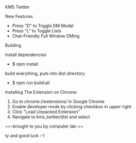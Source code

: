 KMS Twitter


New Features

* Press "D" to Toggle DM Modal
* Press "L" to Toggle Lists
* Chat-Friendly Full Window DMing


Building

install dependencies 
* $ npm install

build everything, puts into dist directory 
* $ npm run build:all


Installing The Extension on Chrome: 

1. Go to chrome://extensions/ in Google Chrome
3. Enable developer mode by clicking checkbox in upper right
3. Click "Load Unpacked Extension"
4. Navigate to kms_twitter/dist and select


~=-brought to you by computer lab-=~ 

ty and good luck :-)
